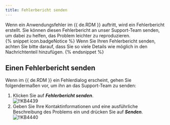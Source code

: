 ```yaml
---
title: Fehlerbericht senden
---
```

Wenn ein Anwendungsfehler im {{ de.RDM }} auftritt, wird ein Fehlerbericht erstellt. Sie können diesen Fehlerbericht an unser Support-Team senden, um dabei zu helfen, das Problem leichter zu reproduzieren.  
{% snippet icon.badgeNotice %}
Wenn Sie Ihren Fehlerbericht senden, achten Sie bitte darauf, dass Sie so viele Details wie möglich in den Nachrichtenteil hinzufügen. 
{% endsnippet %}  

## Einen Fehlerbericht senden

Wenn im {{ de.RDM }} ein Fehlerdialog erscheint, gehen Sie folgendermaßen vor, um ihn an das Support-Team zu senden:  

1. Klicken Sie auf ***Fehlerbericht senden***.  
![!!KB4439](https://webdevolutions.azureedge.net/docs/de/kb/KB4439.png)
1. Geben Sie Ihre Kontaktinformationen und eine ausführliche Beschreibung des Problems ein und drücken Sie auf ***Senden***.
![!!KB4440](https://webdevolutions.azureedge.net/docs/de/kb/KB4440.png)

